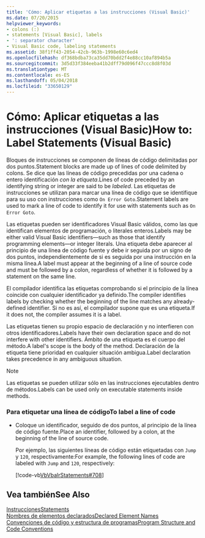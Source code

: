 ```yaml
---
title: 'Cómo: Aplicar etiquetas a las instrucciones (Visual Basic)'
ms.date: 07/20/2015
helpviewer_keywords:
- colons (:)
- statements [Visual Basic], labels
- ': separator character'
- Visual Basic code, labeling statements
ms.assetid: 38f1ff43-2054-42cb-963b-1998e60c6ed4
ms.openlocfilehash: df368bdba73ca35dd70bdd2f4e88cc10af894b5a
ms.sourcegitcommit: 3d5d33f384eeba41b2dff79d096f47ccc8d8f03d
ms.translationtype: MT
ms.contentlocale: es-ES
ms.lasthandoff: 05/04/2018
ms.locfileid: "33650129"
---
```

# <a name="how-to-label-statements-visual-basic"></a><span data-ttu-id="e9633-102">Cómo: Aplicar etiquetas a las instrucciones (Visual Basic)</span><span class="sxs-lookup"><span data-stu-id="e9633-102">How to: Label Statements (Visual Basic)</span></span>
<span data-ttu-id="e9633-103">Bloques de instrucciones se componen de líneas de código delimitadas por dos puntos.</span><span class="sxs-lookup"><span data-stu-id="e9633-103">Statement blocks are made up of lines of code delimited by colons.</span></span> <span data-ttu-id="e9633-104">Se dice que las líneas de código precedidas por una cadena o entero identificación *con la etiqueta*.</span><span class="sxs-lookup"><span data-stu-id="e9633-104">Lines of code preceded by an identifying string or integer are said to be *labeled*.</span></span> <span data-ttu-id="e9633-105">Las etiquetas de instrucciones se utilizan para marcar una línea de código que se identifique para su uso con instrucciones como `On Error Goto`.</span><span class="sxs-lookup"><span data-stu-id="e9633-105">Statement labels are used to mark a line of code to identify it for use with statements such as `On Error Goto`.</span></span>  
  
 <span data-ttu-id="e9633-106">Las etiquetas pueden ser identificadores Visual Basic válidos, como las que identifican elementos de programación, o literales enteros.</span><span class="sxs-lookup"><span data-stu-id="e9633-106">Labels may be either valid Visual Basic identifiers—such as those that identify programming elements—or integer literals.</span></span> <span data-ttu-id="e9633-107">Una etiqueta debe aparecer al principio de una línea de código fuente y debe ir seguida por un signo de dos puntos, independientemente de si es seguida por una instrucción en la misma línea.</span><span class="sxs-lookup"><span data-stu-id="e9633-107">A label must appear at the beginning of a line of source code and must be followed by a colon, regardless of whether it is followed by a statement on the same line.</span></span>  
  
 <span data-ttu-id="e9633-108">El compilador identifica las etiquetas comprobando si el principio de la línea coincide con cualquier identificador ya definido.</span><span class="sxs-lookup"><span data-stu-id="e9633-108">The compiler identifies labels by checking whether the beginning of the line matches any already-defined identifier.</span></span> <span data-ttu-id="e9633-109">Si no es así, el compilador supone que es una etiqueta.</span><span class="sxs-lookup"><span data-stu-id="e9633-109">If it does not, the compiler assumes it is a label.</span></span>  
  
 <span data-ttu-id="e9633-110">Las etiquetas tienen su propio espacio de declaración y no interfieren con otros identificadores.</span><span class="sxs-lookup"><span data-stu-id="e9633-110">Labels have their own declaration space and do not interfere with other identifiers.</span></span> <span data-ttu-id="e9633-111">Ámbito de una etiqueta es el cuerpo del método.</span><span class="sxs-lookup"><span data-stu-id="e9633-111">A label's scope is the body of the method.</span></span> <span data-ttu-id="e9633-112">Declaración de la etiqueta tiene prioridad en cualquier situación ambigua.</span><span class="sxs-lookup"><span data-stu-id="e9633-112">Label declaration takes precedence in any ambiguous situation.</span></span>  
  
> [!NOTE]
>  <span data-ttu-id="e9633-113">Las etiquetas se pueden utilizar sólo en las instrucciones ejecutables dentro de métodos.</span><span class="sxs-lookup"><span data-stu-id="e9633-113">Labels can be used only on executable statements inside methods.</span></span>  
  
### <a name="to-label-a-line-of-code"></a><span data-ttu-id="e9633-114">Para etiquetar una línea de código</span><span class="sxs-lookup"><span data-stu-id="e9633-114">To label a line of code</span></span>  
  
-   <span data-ttu-id="e9633-115">Coloque un identificador, seguido de dos puntos, al principio de la línea de código fuente.</span><span class="sxs-lookup"><span data-stu-id="e9633-115">Place an identifier, followed by a colon, at the beginning of the line of source code.</span></span>  
  
     <span data-ttu-id="e9633-116">Por ejemplo, las siguientes líneas de código están etiquetadas con `Jump` y `120`, respectivamente:</span><span class="sxs-lookup"><span data-stu-id="e9633-116">For example, the following lines of code are labeled with `Jump` and `120`, respectively:</span></span>  
  
     [!code-vb[VbVbalrStatements#708](../../../visual-basic/language-reference/error-messages/codesnippet/VisualBasic/how-to-label-statements_1.vb)]  
  
## <a name="see-also"></a><span data-ttu-id="e9633-117">Vea también</span><span class="sxs-lookup"><span data-stu-id="e9633-117">See Also</span></span>  
 [<span data-ttu-id="e9633-118">Instrucciones</span><span class="sxs-lookup"><span data-stu-id="e9633-118">Statements</span></span>](../../../visual-basic/programming-guide/language-features/statements.md)  
 [<span data-ttu-id="e9633-119">Nombres de elementos declarados</span><span class="sxs-lookup"><span data-stu-id="e9633-119">Declared Element Names</span></span>](../../../visual-basic/programming-guide/language-features/declared-elements/declared-element-names.md)  
 [<span data-ttu-id="e9633-120">Convenciones de código y estructura de programas</span><span class="sxs-lookup"><span data-stu-id="e9633-120">Program Structure and Code Conventions</span></span>](../../../visual-basic/programming-guide/program-structure/program-structure-and-code-conventions.md)
